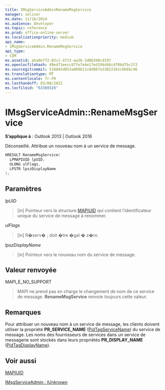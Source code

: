 ```yaml
---
title: IMsgServiceAdminRenameMsgService
manager: soliver
ms.date: 11/16/2014
ms.audience: Developer
ms.topic: reference
ms.prod: office-online-server
ms.localizationpriority: medium
api_name:
- IMsgServiceAdmin.RenameMsgService
api_type:
- COM
ms.assetid: eba0e7f2-03c1-4713-aa36-3d0b398cd197
ms.openlocfilehash: 49e471eecc87fe7e4e17ed194d46cdf8bd7bc1f2
ms.sourcegitcommit: 518845d053a009b11c8d907a33822161c0b6bc96
ms.translationtype: MT
ms.contentlocale: fr-FR
ms.lasthandoff: 03/08/2022
ms.locfileid: "63369328"
---
```

# <a name="imsgserviceadminrenamemsgservice"></a>IMsgServiceAdmin::RenameMsgService

  
  
**S’applique à** : Outlook 2013 | Outlook 2016 
  
Déconseillé. Attribue un nouveau nom à un service de message. 
  
```cpp
HRESULT RenameMsgService(
  LPMAPIUID lpUID,
  ULONG ulFlags,
  LPSTR lpszDisplayName
);
```

## <a name="parameters"></a>Paramètres

 _lpUID_
  
> [in] Pointeur vers la structure [MAPIUID](mapiuid.md) qui contient l’identificateur unique du service de message à renommer. 
    
 _ulFlags_
  
> [in] R�serv� ; doit �tre �gal � z�ro.
    
 _lpszDisplayName_
  
> [in] Pointeur vers le nouveau nom du service de message.
    
## <a name="return-value"></a>Valeur renvoyée

MAPI_E_NO_SUPPORT 
  
> MAPI ne prend pas en charge le changement de nom de ce service de message. **RenameMsgService** renvoie toujours cette valeur. 
    
## <a name="remarks"></a>Remarques

Pour attribuer un nouveau nom à un service de message, les clients doivent utiliser la propriété **PR_SERVICE_NAME** ([PidTagServiceName](pidtagservicename-canonical-property.md)) du service de message. Les noms des fournisseurs de services dans un service de messagerie sont stockés dans leurs propriétés **PR_DISPLAY_NAME** ([PidTagDisplayName](pidtagdisplayname-canonical-property.md)). 
  
## <a name="see-also"></a>Voir aussi



[MAPIUID](mapiuid.md)
  
[IMsgServiceAdmin : IUnknown](imsgserviceadminiunknown.md)

